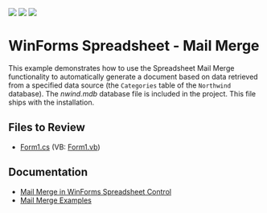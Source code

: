 <!-- default badges list -->
![](https://img.shields.io/endpoint?url=https://codecentral.devexpress.com/api/v1/VersionRange/128614039/14.2.3%2B)
[![](https://img.shields.io/badge/Open_in_DevExpress_Support_Center-FF7200?style=flat-square&logo=DevExpress&logoColor=white)](https://supportcenter.devexpress.com/ticket/details/T109352)
[![](https://img.shields.io/badge/📖_How_to_use_DevExpress_Examples-e9f6fc?style=flat-square)](https://docs.devexpress.com/GeneralInformation/403183)
<!-- default badges end -->

# WinForms Spreadsheet - Mail Merge

This example demonstrates how to use the Spreadsheet Mail Merge functionality to automatically generate a document based on data retrieved from a specified data source (the `Categories` table of the `Northwind` database). The _nwind.mdb_ database file is included in the project. This file ships with the installation.

## Files to Review

* [Form1.cs](./CS/DXApplication1/Form1.cs) (VB: [Form1.vb](./VB/DXApplication1/Form1.vb))

## Documentation

* [Mail Merge in WinForms Spreadsheet Control](https://docs.devexpress.com/WindowsForms/16257/controls-and-libraries/spreadsheet/mail-merge-overview)
* [Mail Merge Examples](https://docs.devexpress.com/WindowsForms/16999/controls-and-libraries/spreadsheet/examples/mail-merge)
